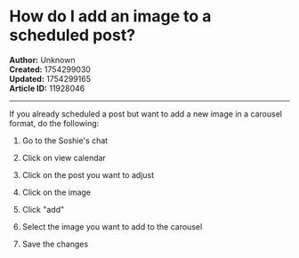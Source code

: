 # How do I add an image to a scheduled post?

**Author:** Unknown  
**Created:** 1754299030  
**Updated:** 1754299165  
**Article ID:** 11928046  

---

If you already scheduled a post but want to add a new image in a carousel format, do the following:

  1. Go to the Soshie's chat

  2. Click on view calendar

  3. Click on the post you want to adjust

  4. Click on the image

  5. Click "add"

  6. Select the image you want to add to the carousel

  7. Save the changes



